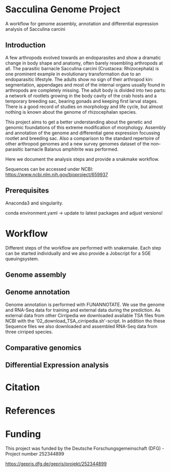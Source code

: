 # Sacculina Genome Project
A workflow for genome assembly, annotation and differential expression analysis of Sacculina carcini

## Introduction

A few arthropods evolved towards an endoparasites and show a dramatic change in body shape and anatomy, often barely resembling arthropods at all. The parasitic barnacle Sacculina carcini (Crustacea: Rhizocephala) is one prominent example in evolutionary transformation due to an endoparasitic lifestyle. The adults show no sign of their arthropod kin: segmentation, appendages and most of the internal organs usually found in arthropods are completely missing. The adult body is divided into two parts: a network of rootlets growing in the body cavity of the crab hosts and a temporary breeding sac, bearing gonads and keeping first larval stages. There is a good record of studies on morphology and life cycle, but almost nothing is known about the genome of rhizocephalan species. 

This project aims to get a better understanding about the genetic and genomic foundations of this extreme modification of morphology. Assembly and annotation of the genome and differential gene expression focussing rootlet and breeding sac. Also a comparison to the standard repertoire of other arthropod genomes and a new survey genomes dataset of the non-parasitic barnacle Balanus amphitrite was performed.

Here we document the analysis steps and provide a snakmake workflow.

Sequences can be accessed under NCBI: 
https://www.ncbi.nlm.nih.gov/bioproject/659937


## Prerequisites

Anaconda3 and singularity.

conda environment.yaml -> update to latest packages and adjust versions!

# Workflow

Different steps of the workflow are performed with snakemake. Each step can be started individually and we also provide a Jobscript for a SGE queuingsystem.


## Genome assembly

## Genome annotation 

Genome annotation is performed with FUNANNOTATE. We use the genome and RNA-Seq data for training and external data during the prediction. As external data from other Cirripedia we downloaded available TSA files from NCBI with the '02_download_TSA_cirripedia.sh'-script. In addition tho these Sequence files we also downloaded and assembled RNA-Seq data from three cirriped species.

## Comparative genomics

## Differential Expression analysis

# Citation

# References

# Funding 
This project was funded by the Deutsche Forschungsgemeinschaft (DFG) - Project number 252344899

https://gepris.dfg.de/gepris/projekt/252344899



